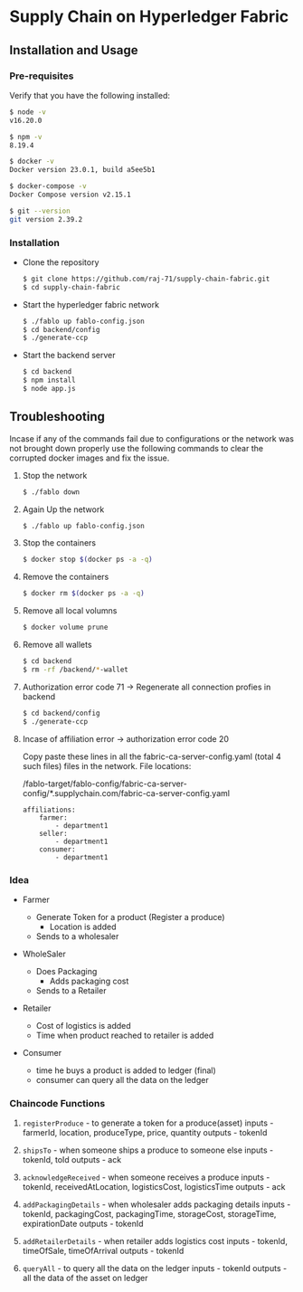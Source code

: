 # Supply Chain on Hyperledger Fabric

## Installation and Usage

### Pre-requisites

Verify that you have the following installed:

```bash
$ node -v
v16.20.0
```

```bash
$ npm -v
8.19.4
```

```bash
$ docker -v
Docker version 23.0.1, build a5ee5b1
```

```bash
$ docker-compose -v
Docker Compose version v2.15.1
```

```bash
$ git --version
git version 2.39.2
```

### Installation

- Clone the repository
    
    ```bash
    $ git clone https://github.com/raj-71/supply-chain-fabric.git
    $ cd supply-chain-fabric
    ```
- Start the hyperledger fabric network

    ```bash
    $ ./fablo up fablo-config.json
    $ cd backend/config
    $ ./generate-ccp
    ```

- Start the backend server
  
    ```bash
    $ cd backend
    $ npm install
    $ node app.js
    ```

## Troubleshooting

Incase if any of the commands fail due to configurations or the network was not brought down properly use the following commands to clear the corrupted docker images and fix the issue.

1. Stop the network

    ```bash
    $ ./fablo down
    ```

2. Again Up the network

    ```bash
    $ ./fablo up fablo-config.json
    ```

3. Stop the containers

    ```bash
    $ docker stop $(docker ps -a -q)
    ```

4. Remove the containers

    ```bash
    $ docker rm $(docker ps -a -q)
    ```

5. Remove all local volumns

    ```bash
    $ docker volume prune
    ```

6. Remove all wallets

    ```bash
    $ cd backend
    $ rm -rf /backend/*-wallet
    ```

7. Authorization error code 71 -> Regenerate all connection profies in backend

    ```bash
    $ cd backend/config
    $ ./generate-ccp
    ```

8. Incase of affiliation error -> authorization error code 20
    
    
    Copy paste these lines in all the fabric-ca-server-config.yaml (total 4 such files)
    files in the network. File locations: 

    /fablo-target/fablo-config/fabric-ca-server-config/*.supplychain.com/fabric-ca-server-config.yaml
    ```
    affiliations:
        farmer:
            - department1
        seller:
            - department1
        consumer:
            - department1
    ```

### Idea

- Farmer
	- Generate Token for a product (Register a produce)
		- Location is added
	- Sends to a wholesaler

- WholeSaler
	- Does Packaging
		- Adds packaging cost
	- Sends to a Retailer

- Retailer
	- Cost of logistics is added
	- Time when product reached to retailer is added

- Consumer
	- time he buys a product is added to ledger (final)
	- consumer can query all the data on the ledger


### Chaincode Functions

1.  `registerProduce` - to generate a token for a produce(asset)
    inputs - farmerId, location, produceType, price, quantity
    outputs - tokenId

2.  `shipsTo` - when someone ships a produce to someone else
    inputs - tokenId, toId
    outputs - ack

3. `acknowledgeReceived` - when someone receives a produce
    inputs - tokenId, receivedAtLocation, logisticsCost, logisticsTime
    outputs - ack

4. `addPackagingDetails` - when wholesaler adds packaging details
    inputs - tokenId, packagingCost, packagingTime, storageCost, storageTime, expirationDate
    outputs - tokenId

5. `addRetailerDetails` - when retailer adds logistics cost
    inputs - tokenId, timeOfSale, timeOfArrival
    outputs - tokenId

6. `queryAll` - to query all the data on the ledger
    inputs - tokenId
    outputs - all the data of the asset on ledger